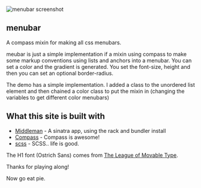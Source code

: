 ![menubar screenshot](http://f.cl.ly/items/0u3d0A2F1n3p1C3i1o2U/menubar.png)

## menubar

A compass mixin for making all css menubars.

meubar is just a simple implementation if a mixin using compass to make some markup conventions using lists and anchors into a menubar. You can set a color and the gradient is generated. You set the font-size, height and then you can set an optional border-radius.

The demo has a simple implementation. I added a class to the unordered list element and then chained a color class to put the mixin in (changing the variables to get different color menubars)

## What this site is built with

* [Middleman](http://middlemanapp.com) - A sinatra app, using the rack and bundler install
* [Compass](http://compass-style.org) - Compass is awesome!
* [scss](http://sass-lang.com/) - SCSS.. life is good.

The H1 font (Ostrich Sans) comes from [The League of Movable Type](http://www.theleagueofmoveabletype.com/ostrich-sans).

Thanks for playing along!

Now go eat pie.